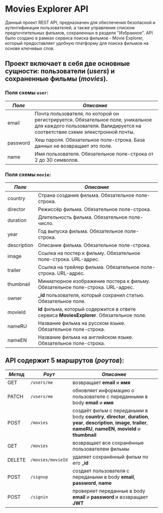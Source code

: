 # Movies Explorer API

Данный проект REST API, предназначен для обеспечения безопасной и аутентификации пользователей, а также управления списком предпочтительных фильмов, сохраненных в разделе "Избранное". 
API было создано в рамках сервиса поиска фильмов - Movie Explorer, который предоставляет удобную платформу для поиска фильмов на основе ключевых слов.

## Проект включает в себя две основные сущности: пользователи (*users*) и сохраненные фильмы (*movies*).

### Поля схемы `user`:

*Поле* | *Описание*
-----|------------
email | Почта пользователя, по которой он регистрируется. Обязательное поле, уникальное для каждого пользователя. Валидируется на соответствие схеме элекстронной почты.
password | Хеш пароля. Обязательное поле-строка. База данных не возвращает это поле.
name | Имя пользователя. Обязательное поле-строка от 2 до 30 символов.

### Поля схемы `movie`:

*Поле* | *Описание*
-----|------------
country | Страна создания фильма. Обязательное поле-строка.
director | Режиссёр фильма. Обязательное поле-строка.
duration | Длительность фильма. Обязательное поле-число.
year | Год выпуска фильма. Обязательное поле-строка.
description | Описание фильма. Обязательное поле-строка.
image | Cсылка на постер к фильму. Обязательное поле-строка. URL-адрес.
trailer | Cсылка на трейлер фильма. Обязательное поле-строка. URL-адрес.
thumbnail | Миниатюрное изображение постера к фильму. Обязательное поле-строка. URL-адрес.
owner | **_id** пользователя, который сохранил статью. Обязательное поле.
movieId | **id** фильма, который содержится в ответе сервиса **MoviesExplorer**. Обязательное поле.
nameRU | Название фильма на русском языке. Обязательное поле-строка.
nameEN | Название фильма на английском языке. Обязательное поле-строка.

## API содержит 5 маршрутов (*роутов*):

*Метод* | *Роут* | *Описание*
----- |------|---------
GET | `/users/me` | возвращает **email** и **имя**
PATCH | `/users/me` | обновляет информацию о пользователе с переданными в body **email** и **имя**
POST | `/movies` | создаёт фильм с передаными в body **country**, **director**, **duration**, **year**, **description**, **image**, **trailer**, **nameRU**, **nameEN**, **movieId** и **thumbnail**
GET | `/movies` | возвращает все сохранённые пользователем фильмы
DELETE | `/movies/movieId` | удаляет сохранённый фильм по его **_id**
POST | `/signup` | создает пользователя с передаными в body **email**, **password**, **name**
POST | `/signin` | проверяет переданные в body **email** и **password** и возвращает **JWT**
